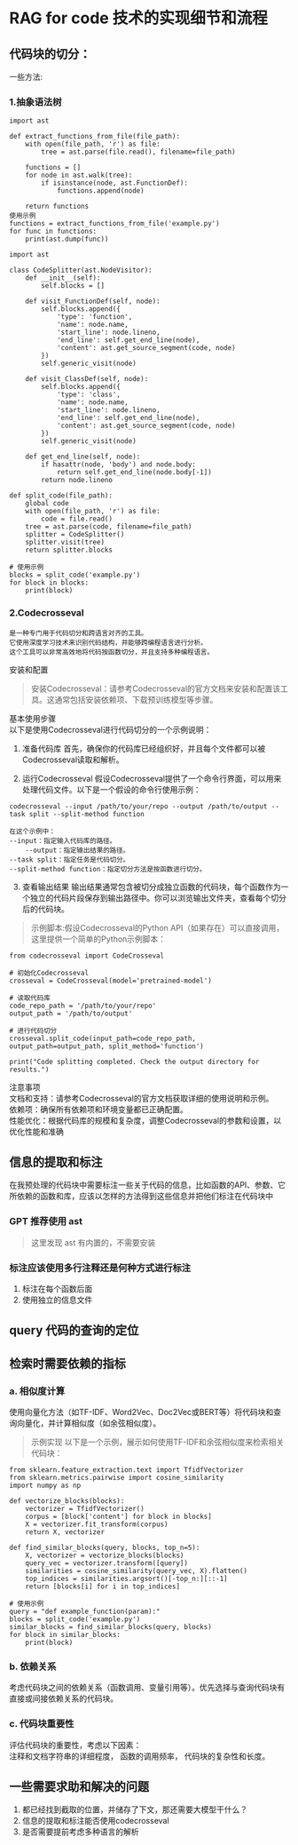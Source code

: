 # RAG for code 技术的实现细节和流程

## 代码块的切分：
一些方法:
### 1.抽象语法树  
```
import ast

def extract_functions_from_file(file_path):
    with open(file_path, 'r') as file:
        tree = ast.parse(file.read(), filename=file_path)
    
    functions = []
    for node in ast.walk(tree):
        if isinstance(node, ast.FunctionDef):
            functions.append(node)
    
    return functions 
使用示例
functions = extract_functions_from_file('example.py')
for func in functions:
    print(ast.dump(func))
```

```
import ast

class CodeSplitter(ast.NodeVisitor):
    def __init__(self):
        self.blocks = []

    def visit_FunctionDef(self, node):
        self.blocks.append({
            'type': 'function',
            'name': node.name,
            'start_line': node.lineno,
            'end_line': self.get_end_line(node),
            'content': ast.get_source_segment(code, node)
        })
        self.generic_visit(node)

    def visit_ClassDef(self, node):
        self.blocks.append({
            'type': 'class',
            'name': node.name,
            'start_line': node.lineno,
            'end_line': self.get_end_line(node),
            'content': ast.get_source_segment(code, node)
        })
        self.generic_visit(node)

    def get_end_line(self, node):
        if hasattr(node, 'body') and node.body:
            return self.get_end_line(node.body[-1])
        return node.lineno

def split_code(file_path):
    global code
    with open(file_path, 'r') as file:
        code = file.read()
    tree = ast.parse(code, filename=file_path)
    splitter = CodeSplitter()
    splitter.visit(tree)
    return splitter.blocks

# 使用示例
blocks = split_code('example.py')
for block in blocks:
    print(block)
```



### 2.Codecrosseval
```
是一种专门用于代码切分和跨语言对齐的工具。
它使用深度学习技术来识别代码结构，并能够跨编程语言进行分析。
这个工具可以非常高效地将代码按函数切分，并且支持多种编程语言。
```

安装和配置
>安装Codecrosseval：请参考Codecrosseval的官方文档来安装和配置该工具。这通常包括安装依赖项、下载预训练模型等步骤。

基本使用步骤  
以下是使用Codecrosseval进行代码切分的一个示例说明：

1. 准备代码库
首先，确保你的代码库已经组织好，并且每个文件都可以被Codecrosseval读取和解析。

2. 运行Codecrosseval
假设Codecrosseval提供了一个命令行界面，可以用来处理代码文件。以下是一个假设的命令行使用示例：
```
codecrosseval --input /path/to/your/repo --output /path/to/output --task split --split-method function
```
    在这个示例中：
    --input：指定输入代码库的路径。
        --output：指定输出结果的路径。
    --task split：指定任务是代码切分。
    --split-method function：指定切分方法是按函数进行切分。

3. 查看输出结果
输出结果通常包含被切分成独立函数的代码块，每个函数作为一个独立的代码片段保存到输出路径中。你可以浏览输出文件夹，查看每个切分后的代码块。

>示例脚本:假设Codecrosseval的Python API（如果存在）可以直接调用，这里提供一个简单的Python示例脚本：
```
from codecrosseval import CodeCrosseval

# 初始化Codecrosseval
crosseval = CodeCrosseval(model='pretrained-model')

# 读取代码库
code_repo_path = '/path/to/your/repo'
output_path = '/path/to/output'

# 进行代码切分
crosseval.split_code(input_path=code_repo_path, output_path=output_path, split_method='function')

print("Code splitting completed. Check the output directory for results.")
```
注意事项  
文档和支持：请参考Codecrosseval的官方文档获取详细的使用说明和示例。  
依赖项：确保所有依赖项和环境变量都已正确配置。  
性能优化：根据代码库的规模和复杂度，调整Codecrosseval的参数和设置，以优化性能和准确

## 信息的提取和标注
在我预处理的代码块中需要标注一些关于代码的信息，比如函数的API、参数、它所依赖的函数和库，应该以怎样的方法得到这些信息并把他们标注在代码块中
### GPT 推荐使用 ast
> 这里发现 ast 有内置的，不需要安装

### 标注应该使用多行注释还是何种方式进行标注
1. 标注在每个函数后面
2. 使用独立的信息文件



## query 代码的查询的定位


## 检索时需要依赖的指标
### a. 相似度计算
使用向量化方法（如TF-IDF、Word2Vec、Doc2Vec或BERT等）将代码块和查询向量化，并计算相似度（如余弦相似度）。

>示例实现
以下是一个示例，展示如何使用TF-IDF和余弦相似度来检索相关代码块：  
```
from sklearn.feature_extraction.text import TfidfVectorizer
from sklearn.metrics.pairwise import cosine_similarity
import numpy as np

def vectorize_blocks(blocks):
    vectorizer = TfidfVectorizer()
    corpus = [block['content'] for block in blocks]
    X = vectorizer.fit_transform(corpus)
    return X, vectorizer

def find_similar_blocks(query, blocks, top_n=5):
    X, vectorizer = vectorize_blocks(blocks)
    query_vec = vectorizer.transform([query])
    similarities = cosine_similarity(query_vec, X).flatten()
    top_indices = similarities.argsort()[-top_n:][::-1]
    return [blocks[i] for i in top_indices]

# 使用示例
query = "def example_function(param):"
blocks = split_code('example.py')
similar_blocks = find_similar_blocks(query, blocks)
for block in similar_blocks:
    print(block)
```


### b. 依赖关系
考虑代码块之间的依赖关系（函数调用、变量引用等）。优先选择与查询代码块有直接或间接依赖关系的代码块。

### c. 代码块重要性
评估代码块的重要性，考虑以下因素：  
注释和文档字符串的详细程度，
函数的调用频率，
代码块的复杂性和长度。


## 一些需要求助和解决的问题
1. 都已经找到截取的位置，并储存了下文，那还需要大模型干什么？
2. 信息的提取和标注能否使用codecrosseval
3. 是否需要提前考虑多种语言的解析


